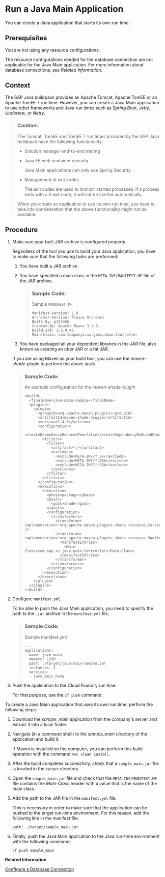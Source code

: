 <!-- loiodc5104f8ad2040338d0b873c6766b52c -->

# Run a Java Main Application

You can create a Java application that starts its own run time.



## Prerequisites

You are not using any resource configurations.

The resource configurations needed for the database connection are not applicable for the Java Main application. For more information about database connections, see *Related Information*.



## Context

The SAP Java buildpack provides an Apache Tomcat, Apache TomEE or an Apache TomEE 7 run time. However, you can create a Java Main application to use other frameworks and Java run times such as *Spring Boot*, *Jetty*, *Undertow*, or *Netty*.

> ### Caution:  
> The Tomcat, TomEE and TomEE 7 run times provided by the SAP Java buildpack have the following functionality:
> 
> -   Solution manager end-to-end tracing
> 
> -   Java EE web container security
> 
>     Java Main applications can only use Spring Security.
> 
> -   Management of exit codes
> 
>     The exit codes are used to monitor started processes. If a process exits with a *0* exit code, it will not be started automatically.
> 
> 
> When you create an application to use its own run time, you have to take into consideration that the above functionality might not be available.



## Procedure

1.  Make sure your built JAR archive is configured properly.

    Regardless of the tool you use to build your Java application, you have to make sure that the following tasks are performed:

    1.  You have built a JAR archive.

    2.  You have specified a main class in the `META-INF/MANIFEST.MF` file of the JAR archive.

        > ### Sample Code:  
        > Sample `MANIFEST.MF`
        > 
        > ```
        > Manifest-Version: 1.0
        > Archiver-Version: Plexus Archiver
        > Built-By: p123456
        > Created-By: Apache Maven 3.3.3
        > Build-Jdk: 1.8.0_45
        > Main-Class: com.companya.xs.java.main.Controller
        > 
        > ```

    3.  You have packaged all your dependent libraries in the JAR file, also known as creating an uber JAR or a fat JAR.


    If you are using Maven as your build tool, you can use the *maven-shade-plugin* to perform the above tasks.

    > ### Sample Code:  
    > An example configuration for the *maven-shade-plugin*
    > 
    > ```
    > <build>
    >   <finalName>java-main-sample</finalName>
    >   <plugins>
    >     <plugin>
    >       <groupId>org.apache.maven.plugins</groupId>
    >       <artifactId>maven-shade-plugin</artifactId>
    >       <version>2.4.3</version>
    >       <configuration>
    >         <createDependencyReducedPom>false</createDependencyReducedPom>
    >         <filters>
    >           <filter>
    >             <artifact>*:*</artifact>
    >             <excludes>
    >               <exclude>META-INF/*.SF</exclude>
    >               <exclude>META-INF/*.DSA</exclude>
    >               <exclude>META-INF/*.RSA</exclude>
    >             </excludes>
    >           </filter>
    >         </filters>
    >       </configuration>
    >       <executions>
    >         <execution>
    >           <phase>package</phase>
    >           <goals>
    >             <goal>shade</goal>
    >           </goals>
    >           <configuration>
    >             <transformers>
    >               <transformer implementation="org.apache.maven.plugins.shade.resource.ServicesResourceTransformer" />
    >               <transformer implementation="org.apache.maven.plugins.shade.resource.ManifestResourceTransformer">
    >                 <manifestEntries>
    >                   <Main-Class>com.sap.xs.java.main.Controller</Main-Class>
    >                 </manifestEntries>
    >               </transformer>
    >             </transformers>
    >           </configuration>
    >         </execution>
    >       </executions>
    >     </plugin>
    >   </plugins>
    > </build>
    > 
    > ```

2.  Configure `manifest.yml`.

    To be able to push the Java Main application, you need to specify the path to the `.jar` archive in the `manifest.yml` file.

    > ### Sample Code:  
    > Sample manifest.yml
    > 
    > ```
    > ---
    > applications:
    > - name: java-main
    >   memory: 128M
    >   path: ./target/java-main-sample.jar
    >   instances: 1
    >   services:
    >   - java_main_hana
    > ```

3.  Push the application to the Cloud Foundry run time.

    For that purpose, use the `cf push` command.




To create a Java Main application that uses its own run time, perform the following steps:

1.  Download the *sample\_main* application from the company's server and extract it into a local folder.

2.  Navigate \(in a command shell\) to the *sample\_main* directory of the application and build it.

    If Maven is installed on the computer, you can perform this build operation with the command `mvn clean install`.

3.  After the build completes successfully, check that a `sample_main.jar` file is located in the `target` directory.

4.  Open the `sample_main.jar` file and check that the `META-INF/MANIFEST.MF` file contains the *Main-Class* header with a value that is the name of the main class.

5.  Add the path to the JAR file in the `manifest.yml` file.

    This is necessary in order to make sure that the application can be pushed to the target run-time environment. For this reason, add the following line in the manifest file:

    ```
    path: ./target/sample_main.jar
    ```

6.  Finally, push the Java Main application to the Java run-time environment with the following command:

    ```
    cf push sample_main
    ```


**Related Information**  


[Configure a Database Connection](configure-a-database-connection-d462ffc.md "You can configure your application to use a database connection so that the application can persist its data.")

